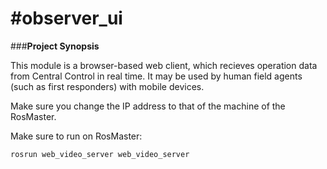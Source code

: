#observer_ui
=====

###**Project Synopsis**

This module is a browser-based web client, which recieves operation data from Central Control in real time.  It may be used by human field agents (such as first responders) with mobile devices.


Make sure you change the IP address to that of the machine of the RosMaster.

Make sure to run on RosMaster:
```
rosrun web_video_server web_video_server
```
